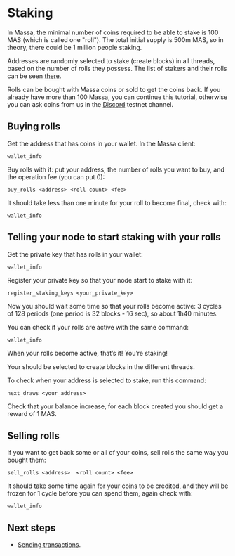 # Staking

In Massa, the minimal number of coins required to be able to stake is 100 MAS (which is called one "roll"). The total initial supply is 500m MAS, so in theory, there could be 1 million people staking.

Addresses are randomly selected to stake (create blocks) in all threads, based on the number of rolls they possess. The list of stakers and their rolls can be seen [there](https://test.massa.net/#staking).

Rolls can be bought with Massa coins or sold to get the coins back. If you already have more than 100 Massa, you can continue this tutorial, otherwise you can ask coins from us in the [Discord](https://discord.com/invite/TnsJQzXkRN) testnet channel.

## Buying rolls

Get the address that has coins in your wallet. In the Massa client:

    wallet_info

Buy rolls with it: put your address, the number of rolls you want to buy, and the operation fee (you can put 0):

    buy_rolls <address> <roll count> <fee>

It should take less than one minute for your roll to become final, check with:

    wallet_info

## Telling your node to start staking with your rolls

Get the private key that has rolls in your wallet:

    wallet_info

Register your private key so that your node start to stake with it:

    register_staking_keys <your_private_key>

Now you should wait some time so that your rolls become active: 3 cycles of 128 periods (one period is 32 blocks - 16 sec), so about 1h40 minutes.

You can check if your rolls are active with the same command:

    wallet_info

When your rolls become active, that’s it! You’re staking!

Your should be selected to create blocks in the different threads.

To check when your address is selected to stake, run this command:

    next_draws <your_address>

Check that your balance increase, for each block created you should get a reward of 1 MAS.

## Selling rolls

If you want to get back some or all of your coins, sell rolls the same way you bought them:

    sell_rolls <address>  <roll count> <fee>

It should take some time again for your coins to be credited, and they will be frozen for 1 cycle before you can spend them, again check with:

    wallet_info

## Next steps

-   [Sending transactions](transaction.md).
